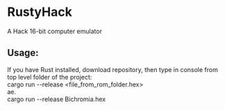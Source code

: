 # RustyHack
A Hack 16-bit computer emulator

## Usage: 
If you have Rust installed, download repository, then type in console from top level folder of the project:  
cargo run --release <file_from_rom_folder.hex>  
ae.  
cargo run --release Bichromia.hex  
